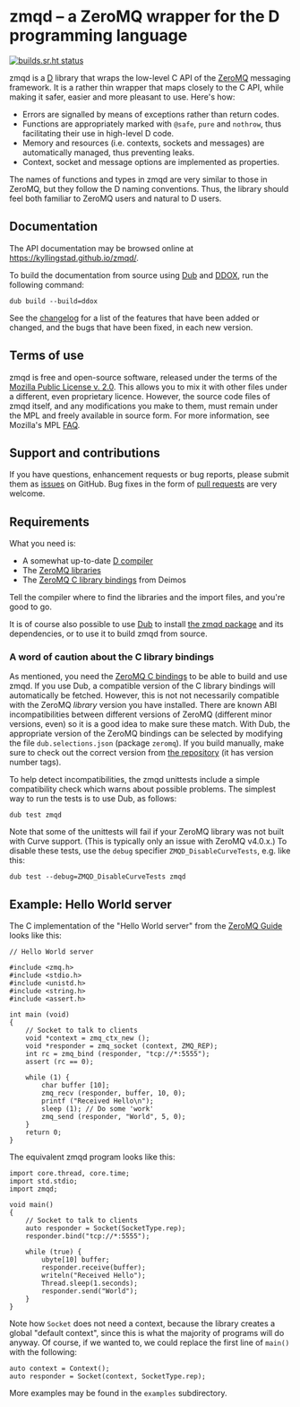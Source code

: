 zmqd – a ZeroMQ wrapper for the D programming language
======================================================

[![builds.sr.ht status](https://builds.sr.ht/~kyllingstad/zmqd.svg)](https://builds.sr.ht/~kyllingstad/zmqd?)

zmqd is a [D](https://dlang.org) library that wraps the low-level C API of
the [ZeroMQ](https://zeromq.org) messaging framework.
It is a rather thin wrapper that maps closely to the C API, while making it
safer, easier and more pleasant to use.  Here's how:

  * Errors are signalled by means of exceptions rather than return codes.
  * Functions are appropriately marked with `@safe`, `pure` and `nothrow`,
    thus facilitating their use in high-level D code.
  * Memory and resources (i.e. contexts, sockets and messages) are
    automatically managed, thus preventing leaks.
  * Context, socket and message options are implemented as properties.

The names of functions and types in zmqd are very similar to those in ZeroMQ,
but they follow the D naming conventions.  Thus, the library should feel
both familiar to ZeroMQ users and natural to D users.

## Documentation ##

The API documentation may be browsed online at
https://kyllingstad.github.io/zmqd/.

To build the documentation from source using [Dub](https://dub.pm/) and
[DDOX](https://github.com/rejectedsoftware/ddox), run the following command:

    dub build --build=ddox

See the [changelog](./CHANGELOG.md) for a list of the features that have
been added or changed, and the bugs that have been fixed, in each new version.

## Terms of use ##

zmqd is free and open-source software, released under the terms of the
[Mozilla Public License v. 2.0](https://www.mozilla.org/en-US/MPL/2.0/).
This allows you to mix it with other files under a different, even proprietary licence.
However, the source code files of zmqd itself, and any modifications you make
to them,  must remain under the MPL and freely available in source form.  For
more information, see Mozilla's MPL [FAQ](https://www.mozilla.org/en-US/MPL/2.0/FAQ/).

## Support and contributions ##

If you have questions, enhancement requests or bug reports, please submit
them as [issues](https://github.com/kyllingstad/zmqd/issues) on GitHub.
Bug fixes in the form of [pull requests](https://github.com/kyllingstad/zmqd/pulls)
are very welcome.

## Requirements ##

What you need is:

  * A somewhat up-to-date [D compiler](https://dlang.org/download.html)
  * The [ZeroMQ libraries](https://zeromq.org/download/)
  * The [ZeroMQ C library bindings](https://github.com/D-Programming-Deimos/ZeroMQ)
    from Deimos

Tell the compiler where to find the libraries and the import files, and
you're good to go.

It is of course also possible to use [Dub](https://dub.pm/) to install
[the zmqd package](https://code.dlang.org/packages/zmqd) and its dependencies,
or to use it to build zmqd from source.

### A word of caution about the C library bindings ###

As mentioned, you need the
[ZeroMQ C bindings](https://github.com/D-Programming-Deimos/ZeroMQ) to be able
to build and use zmqd.  If you use Dub, a compatible version of the C
library bindings will automatically be fetched.  However, this is
not not necessarily compatible with the ZeroMQ *library* version you have
installed.  There are known ABI incompatibilities between different versions
of ZeroMQ (different minor versions, even) so it is a good idea to make sure
these match.  With Dub, the appropriate version of the ZeroMQ bindings can be
selected by modifying the file `dub.selections.json` (package `zeromq`).
If you build manually, make sure to check out the correct version from
[the repository](https://github.com/D-Programming-Deimos/ZeroMQ) (it has
version number tags).

To help detect incompatibilities, the zmqd unittests include a simple
compatibility check which warns about possible problems.  The simplest way
to run the tests is to use Dub, as follows:

    dub test zmqd

Note that some of the unittests will fail if your ZeroMQ library was not built
with Curve support.  (This is typically only an issue with ZeroMQ v4.0.x.)
To disable these tests, use the `debug` specifier `ZMQD_DisableCurveTests`,
e.g. like this:

    dub test --debug=ZMQD_DisableCurveTests zmqd

## Example: Hello World server ##

The C implementation of the "Hello World server" from the
[ZeroMQ Guide](http://zguide.zeromq.org/page:all) looks like this:

    // Hello World server

    #include <zmq.h>
    #include <stdio.h>
    #include <unistd.h>
    #include <string.h>
    #include <assert.h>

    int main (void)
    {
        // Socket to talk to clients
        void *context = zmq_ctx_new ();
        void *responder = zmq_socket (context, ZMQ_REP);
        int rc = zmq_bind (responder, "tcp://*:5555");
        assert (rc == 0);

        while (1) {
            char buffer [10];
            zmq_recv (responder, buffer, 10, 0);
            printf ("Received Hello\n");
            sleep (1); // Do some 'work'
            zmq_send (responder, "World", 5, 0);
        }
        return 0;
    }

The equivalent zmqd program looks like this:

    import core.thread, core.time;
    import std.stdio;
    import zmqd;

    void main()
    {
        // Socket to talk to clients
        auto responder = Socket(SocketType.rep);
        responder.bind("tcp://*:5555");

        while (true) {
            ubyte[10] buffer;
            responder.receive(buffer);
            writeln("Received Hello");
            Thread.sleep(1.seconds);
            responder.send("World");
        }
    }

Note how `Socket` does not need a context, because the library creates a global
"default context", since this is what the majority of programs will do anyway.
Of course, if we wanted to, we could replace the first line of `main()` with
the following:

    auto context = Context();
    auto responder = Socket(context, SocketType.rep);

More examples may be found in the `examples` subdirectory.
